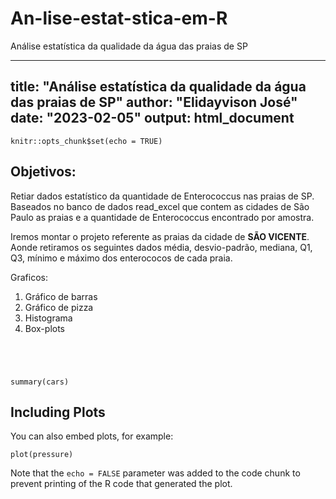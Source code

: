 # An-lise-estat-stica-em-R
Análise estatística da qualidade da água das praias de SP

---
title: "Análise estatística da qualidade da água das praias de SP"
author: "Elidayvison José"
date: "2023-02-05"
output: html_document
---

```{r setup, include=FALSE}
knitr::opts_chunk$set(echo = TRUE)
```

## Objetivos:

Retiar dados estatístico da quantidade de Enterococcus nas praias de SP.
Baseados no banco de dados read_excel que contem as cidades de São Paulo as praias e a quantidade de Enterococcus encontrado por amostra.

Iremos montar o projeto referente as praias da cidade de **SÃO VICENTE**.
Aonde retiramos os seguintes dados média, desvio-padrão, mediana, Q1, Q3, mínimo e máximo dos enterococos de cada praia.

Graficos:

1. Gráfico de barras
2. Gráfico de pizza
3. Histograma
4. Box-plots

```{r}


```



```{r}


```


```{r }
summary(cars)
```

## Including Plots

You can also embed plots, for example:

```{r pressure, echo=FALSE}
plot(pressure)
```

Note that the `echo = FALSE` parameter was added to the code chunk to prevent printing of the R code that generated the plot.



